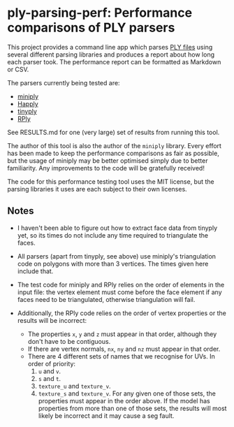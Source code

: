 ply-parsing-perf: Performance comparisons of PLY parsers
========================================================

This project provides a command line app which parses 
[PLY files](https://pbrt.org/fileformat-v3.html) using several different
parsing libraries and produces a report about how long each parser took. The
performance report can be formatted as Markdown or CSV.

The parsers currently being tested are:
* [miniply](https://github.com/vilya/miniply)
* [Happly](https://github.com/nmwsharp/happly)
* [tinyply](https://github.com/ddiakopoulos/tinyply)
* [RPly](http://w3.impa.br/~diego/software/rply/)

See RESULTS.md for one (very large) set of results from running this tool.

The author of this tool is also the author of the `miniply` library. Every
effort has been made to keep the performance comparisons as fair as possible,
but the usage of miniply may be better optimised simply due to better
familiarity. Any improvements to the code will be gratefully received!

The code for this performance testing tool uses the MIT license, but the
parsing libraries it uses are each subject to their own licenses.


Notes
-----

* I haven't been able to figure out how to extract face data from tinyply yet,
  so its times do not include any time required to triangulate the faces.

* All parsers (apart from tinyply, see above) use miniply's triangulation code
  on polygons with more than 3 vertices. The times given here include that.

* The test code for miniply and RPly relies on the order of elements in the
  input file: the vertex element must come before the face element if any faces
  need to be triangulated, otherwise triangulation will fail.

* Additionally, the RPly code relies on the order of vertex properties or the
  results will be incorrect:
  * The properties `x`, `y` and `z` must appear in that order, although they
    don't have to be contiguous.
  * If there are vertex normals, `nx`, `ny` and `nz` must appear in that
    order.
  * There are 4 different sets of names that we recognise for UVs. In order of 
    priority:
  	1. `u` and `v`.
  	2. `s` and `t`.
  	3. `texture_u` and `texture_v`.
  	4. `texture_s` and `texture_v`.
  	For any given one of those sets, the properties must appear in the order
  	above. If the model has properties from more than one of those sets, the
  	results will most likely be incorrect and it may cause a seg fault.
